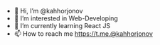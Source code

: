 - 👋 Hi, I’m @kahhorjonov
- 👀 I’m interested in Web-Developing
- 🌱 I’m currently learning React JS
- 📫 How to reach me https://t.me.@kahhorjonov
